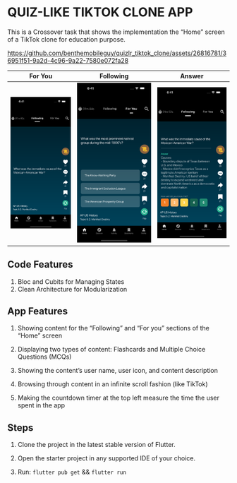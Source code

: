 # QUIZ-LIKE TIKTOK CLONE APP

 This is a Crossover task that shows the implementation the “Home” screen of a TikTok clone for education purpose.


https://github.com/benthemobileguy/quizlr_tiktok_clone/assets/26816781/36951f51-9a2d-4c96-9a22-7580e072fa28


|For You|Following|Answer|
|---|---|-----------------------------------------------------------------------------------------------------------|
|![Following](screenshots/following.png)|![For You](screenshots/for_you.png)|![Answer](screenshots/answer.png)|

## Code Features

1. Bloc and Cubits for Managing States
2. Clean Architecture for Modularization

## App Features

1. Showing content for the “Following” and “For you” sections of the “Home” screen

2. Displaying two types of content: Flashcards and Multiple Choice Questions (MCQs)

3. Showing the content’s user name,  user icon, and content description

4. Browsing through content in an infinite scroll fashion (like TikTok)

5. Making the countdown timer at the top left measure the time the user spent in the app

## Steps

1. Clone the project in the latest stable version of Flutter.

2. Open the starter project in any supported IDE of your choice.

3. Run: ```flutter pub get``` && ```flutter run```
